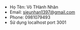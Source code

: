 - Họ Tên: Võ THành Nhân 
- Email: sieunhan1397@gmail.com 
- Phone: 0981079493
- Sử dụng localhost port 3001
